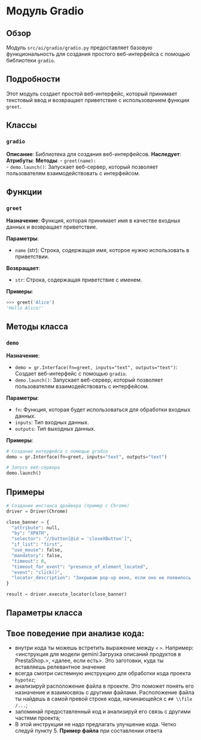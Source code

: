 # Модуль Gradio

## Обзор

Модуль `src/ai/gradio/gradio.py` предоставляет базовую функциональность для создания простого веб-интерфейса с помощью библиотеки `gradio`. 

## Подробности

Этот модуль создает простой веб-интерфейс, который принимает текстовый ввод и возвращает приветствие с использованием функции `greet`. 

## Классы

### `gradio`
  **Описание**: Библиотека для создания веб-интерфейсов.
  **Наследует**: 
  **Атрибуты**: 
  **Методы**: 
    - `greet(name):`  
    - `demo.launch()`: Запускает веб-сервер, который позволяет пользователям взаимодействовать с интерфейсом.

## Функции

### `greet`

**Назначение**: Функция, которая принимает имя в качестве входных данных и возвращает приветствие.

**Параметры**:
  - `name` (str): Строка, содержащая имя, которое нужно использовать в приветствии.

**Возвращает**:
  - `str`: Строка, содержащая приветствие с именем.

**Примеры**:
  ```python
  >>> greet('Alice')
  'Hello Alice!'
  ```

## Методы класса

### `demo`

**Назначение**: 
  - `demo = gr.Interface(fn=greet, inputs="text", outputs="text")`:  Создает веб-интерфейс с помощью `gradio`.
  - `demo.launch()`: Запускает веб-сервер, который позволяет пользователям взаимодействовать с интерфейсом.

**Параметры**:
  - `fn`: Функция, которая будет использоваться для обработки входных данных.
  - `inputs`: Тип входных данных.
  - `outputs`: Тип выходных данных.

**Примеры**:

```python
# Создание интерфейса с помощью gradio
demo = gr.Interface(fn=greet, inputs="text", outputs="text")

# Запуск веб-сервера
demo.launch()
```

## Примеры

```python
# Создание инстанса драйвера (пример с Chrome)
driver = Driver(Chrome)

close_banner = {
  "attribute": null,
  "by": "XPATH",
  "selector": "//button[@id = 'closeXButton']",
  "if_list": "first",
  "use_mouse": false,
  "mandatory": false,
  "timeout": 0,
  "timeout_for_event": "presence_of_element_located",
  "event": "click()",
  "locator_description": "Закрываю pop-up окно, если оно не появилось - не страшно (`mandatory`:`false`)"
}

result = driver.execute_locator(close_banner)
```

## Параметры класса

## Твое поведение при анализе кода:

- внутри кода ты можешь встретить выражение между `<` `>`. Например: <инструкция для модели gemini:Загрузка описаний продуктов в PrestaShop.>, <далее, если есть>. Это заготовки, куда ты вставляешь релевантное значение
- всегда смотри системную инструкцию для обработки кода проекта `hypotez`;
- анализируй расположение файла в проекте. Это поможет понять его назначение и взаимосвязь с другими файлами. Расположение файла ты найдешь в самой превой строке кода, начинающейся с `## \\file /...`;
- запоминай предоставленный код и анализируй его связь с другими частями проекта;
- В этой инструкции не надо предлагать улучшение кода. Четко следуй пункту 5. **Пример файла** при составлении ответа